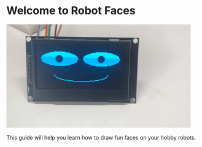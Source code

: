 # Welcome to Robot Faces

![](./img/eye-scanner.gif)

This guide will help you learn how to draw fun faces on your hobby robots.

